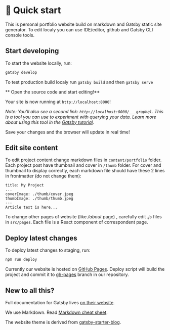 
# 🚀 Quick start

This is personal portfolio website build on markdown and Gatsby static site generator. To edit localy you can use IDE/editor, github and Gatsby CLI console tools.

## Start developing

To start the website locally, run:

```sh
gatsby develop
```

To test production build localy run ```gatsby build``` and then ```gatsby serve```

** Open the source code and start editing!**

Your site is now running at `http://localhost:8000`!

_Note: You'll also see a second link: _`http://localhost:8000/___graphql`_. This is a tool you can use to experiment with querying your data. Learn more about using this tool in the [Gatsby tutorial](https://www.gatsbyjs.org/tutorial/part-five/#introducing-graphiql)._

Save your changes and the browser will update in real time!
    
## Edit site content

To edit project content change markdown files in ```content/portfolio``` folder. Each project post have thumbnail and cover in ```/thumb``` folder.
For cover and thumbnail to display correctly, each markdown file should have these 2 lines in frontmatter (do not change them):
```
title: My Project
...
coverImage: ./thumb/cover.jpeg
thumbImage: ./thumb/thumb.jpeg
---
Article text is here...
```
To change other pages of website (like */about* page) , carefully edit *.js* files in ```src/pages```.
Each file is a React component of correspondent page.
        
## Deploy latest changes

To deploy latest changes to staging, run:
```sh
npm run deploy
```
Currently our website is hosted on [GitHub Pages](https://pages.github.com/). 
Deploy script will build the project and commit it to [gh-pages](https://github.com/Adioma/infographopedia/tree/gh-pages) branch in our repository.

## New to all this?

Full documentation for Gatsby lives [on their website](https://www.gatsbyjs.org/).

We use Markdown. Read [Markdown cheat sheet](https://www.markdownguide.org/cheat-sheet).


The website theme is derived from [gatsby-starter-blog](https://github.com/gatsbyjs/gatsby-starter-blog).
